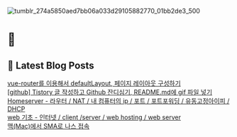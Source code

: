 
![tumblr_274a5850aed7bb06a033d29105882770_01bb2de3_500](https://user-images.githubusercontent.com/91704826/224994575-846ea991-f3dc-4b0d-a9b3-e3cc7928ea44.gif)

# 👋

## 📕 Latest Blog Posts

<a href=https://yueliang-front-end.tistory.com/10>vue-router를 이용해서 defaultLayout, 페이지 레이아웃 구성하기</a></br><a href=https://yueliang-front-end.tistory.com/9>[github] Tistory 글 작성하고 Github 잔디심기, README.md에 gif 파일 넣기</a></br><a href=https://yueliang-front-end.tistory.com/7>Homeserver - 라우터 / NAT / 내 컴퓨터의 ip / 포트 / 포트포워딩 / 유동고정아이피 / DHCP</a></br><a href=https://yueliang-front-end.tistory.com/6>web 기초 - 인터넷 / client /server / web hosting / web server</a></br><a href=https://yueliang-front-end.tistory.com/5>맥(Mac)에서 SMA로 나스 접속</a></br>